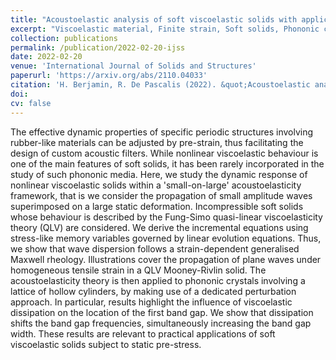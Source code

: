 ```yaml
---
title: "Acoustoelastic analysis of soft viscoelastic solids with application to pre-stressed phononic crystals"
excerpt: "Viscoelastic material, Finite strain, Soft solids, Phononic crystal, Tunable band gap"
collection: publications
permalink: /publication/2022-02-20-ijss
date: 2022-02-20
venue: 'International Journal of Solids and Structures'
paperurl: 'https://arxiv.org/abs/2110.04033'
citation: 'H. Berjamin, R. De Pascalis (2022). &quot;Acoustoelastic analysis of soft viscoelastic solids with application to pre-stressed phononic crystals&quot;, <i>International Journal of Solids and Structures</i> (to appear). doi:'
doi: 
cv: false
---
```


The effective dynamic properties of specific periodic structures involving rubber-like materials can be adjusted by pre-strain, thus facilitating the design of custom acoustic filters. While nonlinear viscoelastic behaviour is one of the main features of soft solids, it has been rarely incorporated in the study of such phononic media. Here, we study the dynamic response of nonlinear viscoelastic solids within a 'small-on-large' acoustoelasticity framework, that is we consider the propagation of small amplitude waves superimposed on a large static deformation. Incompressible soft solids whose behaviour is described by the Fung-Simo quasi-linear viscoelasticity theory (QLV) are considered. We derive the incremental equations using stress-like memory variables governed by linear evolution equations. Thus, we show that wave dispersion follows a strain-dependent generalised Maxwell rheology. Illustrations cover the propagation of plane waves under homogeneous tensile strain in a QLV Mooney-Rivlin solid. The acoustoelasticity theory is then applied to phononic crystals involving a lattice of hollow cylinders, by making use of a dedicated perturbation approach. In particular, results highlight the influence of viscoelastic dissipation on the location of the first band gap. We show that dissipation shifts the band gap frequencies, simultaneously increasing the band gap width. These results are relevant to practical applications of soft viscoelastic solids subject to static pre-stress.